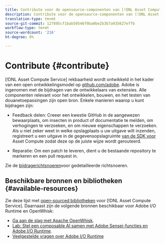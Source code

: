 ```yaml
---
title: Contribute voor de opensource-componenten van [!DNL Asset Compute Service].
description: Contribute voor de opensource-componenten van [!DNL Asset Compute Service].
translation-type: tm+mt
source-git-commit: 127895cf1bab59546f9ba0be2b3b7a935627effb
workflow-type: tm+mt
source-wordcount: '216'
ht-degree: 0%

---
```



# Contribute {#contribute}

[!DNL Asset Compute Service] rekbaarheid wordt ontwikkeld in het kader van een open ontwikkelingsmodel op [github.com/adobe](https://github.com/adobe). Adobe is ingenomen met de bijdragen van de ontwikkelaars van extensies. Alle componenten relevant voor het ontwikkelen, bouwen, en het testen van douanetoepassingen zijn open bron. Enkele manieren waarop u kunt bijdragen zijn:

* Feedback delen: Creeer een kwestie GitHub in de aangewezen bewaarplaats, om insecten in product of documentatie te melden, om verhogingen te verzoeken, en om nieuwe eigenschappen te verzoeken. Als u niet zeker weet in welke opslagplaats u uw uitgave wilt inzenden, registreert u een uitgave in de gegevensopslagruimte [van de SDK voor](https://github.com/adobe/asset-compute-sdk) Asset Compute zodat deze op de juiste wijze wordt gerouteerd.

* Reparatie: Om een patch te leveren, dient u de bestaande repository te markeren en een pull request in.

Zie de [bijdragerichtsnoeren](https://github.com/adobe/asset-compute-sdk/blob/master/.github/CONTRIBUTING.md)voor gedetailleerde richtsnoeren.

## Beschikbare bronnen en bibliotheken {#available-resources}

Zie deze lijst met [open-sourced bibliotheken](https://github.com/adobe/asset-compute-sdk#available-resources-and-libraries) voor [!DNL Asset Compute Service]. Daarnaast zijn de volgende bronnen beschikbaar voor Adobe I/O Runtime en OpenWhisk:

* [Ga aan de slag met Apache OpenWhisk](https://github.com/apache/incubator-openwhisk/tree/master/docs#getting-started-with-openwhisk).
* [Lab: Stel een composable AI samen met Adobe Sensei-functies en Adobe I/O Runtime](https://opensource.adobe.com/adobe-sensei-ai-functions/index.html).
* [Veelgestelde vragen over Adobe I/O Runtime](https://www.adobe.io/apis/experienceplatform/runtime/docs.html#!adobedocs/adobeio-runtime/master/resources/faq.md)

<!-- **TBD** for post-release:
* Link to Firefly open-source components.
* Issues in `aio` can be reported in Firefly repos.
* Issues in asset-compute-sdk or devtool goes into the relevant repos from Nui.
-->
